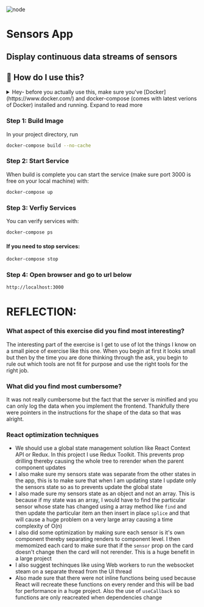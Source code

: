![node](https://img.shields.io/badge/node-16-green)

# Sensors App

## Display continuous data streams of sensors

## 🤔 How do I use this?

<details>
<summary>Hey- before you actually use this, make sure you've [Docker](https://www.docker.com/) and docker-compose (comes with latest verions of Docker) installed and running. Expand to read more</summary>
<br>
</details>

### Step 1: Build Image

In your project directory, run

```sh
docker-compose build --no-cache
```

### Step 2: Start Service

When build is complete you can start the service (make sure port 3000 is free on your local machine) with:

```sh
docker-compose up
```

### Step 3: Verfiy Services

You can verify services with:

```sh
docker-compose ps
```

#### If you need to stop services:

```sh
docker-compose stop
```

### Step 4: Open browser and go to url below

```sh
http://localhost:3000
```

# REFLECTION:

### What aspect of this exercise did you find most interesting?

The interesting part of the exercise is I get to use of lot the things I know on a small piece of exercise like this one. When you begin at first it looks small but then by the time you are done thinking through the ask, you begin to rule out which tools are not fit for purpose and use the right tools for the right job.

### What did you find most cumbersome?

It was not really cumbersome but the fact that the server is minified and you can only log the data when you implement the frontend. Thankfully there were pointers in the instructions for the shape of the data so that was alright.

### React optimization techniques

- We should use a global state management solution like React Context API or Redux. In this project I use Redux Toolkit. This prevents prop drilling thereby causing the whole tree to rerender when the parent component updates
- I also make sure my sensors state was separate from the other states in the app, this is to make sure that when I am updating state I update only the sensors state so as to prevents update the global state
- I also made sure my sensors state as an object and not an array. This is because if my state was an array, I would have to find the particular sensor whose state has changed using a array method like `find` and then update the particular item an then insert in place `splice` and that will cause a huge problem on a very large array causing a time complexity of O(n)
- I also did some optimization by making sure each sensor is it's own component thereby separating renders to component level. I then memomized each card to make sure that if the `sensor` prop on the card doesn't change then the card will not rerender. This is a huge benefit in a large project
- I also suggest techinques like using Web workers to run the websocket steam on a separate thread from the UI thread
- Also made sure that there were not inline functions being used because React will recreate these functions on every render and this will be bad for performance in a huge project. Also the use of `useCallback` so functions are only reacreated when dependencies change
